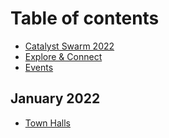 # Table of contents

* [Catalyst Swarm 2022](README.md)
* [Explore & Connect](explore-and-connect.md)
* [Events](events.md)

## January 2022

* [Town Halls](january-2022/town-halls.md)
